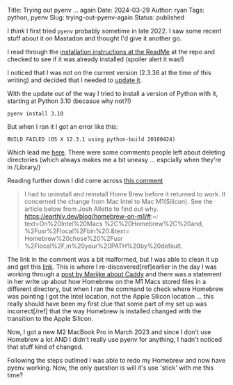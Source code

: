 Title: Trying out pyenv ... again
Date: 2024-03-29
Author: ryan
Tags: python, pyenv
Slug: trying-out-pyenv-again
Status: published

I *think* I first tried `pyenv` probably sometime in late 2022. I saw some recent stuff about it on Mastadon and thought I'd give it another go.

I read through the [installation instructions at the ReadMe](https://github.com/pyenv/pyenv/#installation) at the repo and checked to see if it was already installed (spoiler alert it was!)

I noticed that I was not on the current version (2.3.36 at the time of this writing) and decided that I needed to [update it](https://docs.brew.sh/FAQ#how-do-i-update-my-local-packages).

With the update out of the way I tried to install a version of Python with it, starting at Python 3.10 (becasue why not?!)

```
pyenv install 3.10
```

But when I ran it I got an error like this:

```
BUILD FAILED (OS X 12.3.1 using python-build 20180424)
```

Which lead me [here](https://github.com/pyenv/pyenv/issues/2343). There were some comments people left about deleting directories (which always makes me a bit uneasy ... espcially when they're in /Library/)

Reading further down I did come across [this comment](https://github.com/pyenv/pyenv/issues/2343#issuecomment-1627994171)

> I had to uninstall and reinstall Home Brew before it returned to work. It concerned the change from Mac Intel to Mac M1(Silicon).
> See the article below from Josh Alletto to find out why. https://earthly.dev/blog/homebrew-on-m1/#:~:
text=On%20Intel%20Macs
%2C%20Homebrew%2C%20and,
%2Fusr%2Flocal%2Fbin%20.&text=
Homebrew%20chose%20%2Fusr
%2Flocal%2F,in%20your%20PATH%20by%20default.

The link in the comment was a bit malformed, but I was able to clean it up and get this [link](https://earthly.dev/blog/homebrew-on-m1/). This is where I re-discovered[ref]earlier in the day I was working through a [post by Marijke about Caddy](https://marijkeluttekes.dev/blog/articles/2024/03/25/custom-localhost-urls-with-caddyfile-on-macos/) and there was a statement in her write up about how Homebrew on the M1 Macs stored files in a different directory, but when I ran the command to check where Homebrew was pointing I got the Intel location, not the Apple Silicon location ... this really should have been my first clue that some part of my set up was incorrect[/ref] that the way Homebrew is installed changed with the transition to the Apple Silicon.

Now, I got a new M2 MacBook Pro in March 2023 and since I don't use Homebrew a lot AND I didn't really use pyenv for anything, I hadn't noticed that stuff kind of changed.

Following the steps outlined I was able to redo my Homebrew and now have pyenv working. Now, the only question is will it's use 'stick' with me this time?
